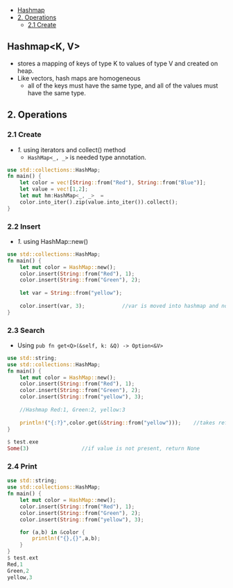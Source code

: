 - [Hashmap](#what)
- [2. Operations](#opr)
  - [2.1 Create](#create)

<a name=what></a>
## Hashmap<K, V> 
- stores a mapping of keys of type K to values of type V and created on heap.
- Like vectors, hash maps are homogeneous
  - all of the keys must have the same type, and all of the values must have the same type.

<a name=opr></a>
## 2. Operations

<a name=create></a>
### 2.1 Create
- _1._ using iterators and collect() method
  - `HashMap<_, _>` is needed type annotation.
```rust
use std::collections::HashMap;
fn main() {
    let color = vec![String::from("Red"), String::from("Blue")];
    let value = vec![1,2];
    let mut hm:HashMap<_, _>  = 
    color.into_iter().zip(value.into_iter()).collect();
} 
```

<a name=insert></a>
### 2.2 Insert
- _1._ using HashMap::new()
```rust
use std::collections::HashMap;
fn main() {
    let mut color = HashMap::new();
    color.insert(String::from("Red"), 1);
    color.insert(String::from("Green"), 2);
    
    let var = String::from("yellow");
    
    color.insert(var, 3);            //var is moved into hashmap and now hashmap becomes the owner
}   
```

<a name=search></a>
### 2.3 Search
- Using `pub fn get<Q>(&self, k: &Q) -> Option<&V>`
```rust
use std::string;
use std::collections::HashMap;
fn main() {
    let mut color = HashMap::new();
    color.insert(String::from("Red"), 1);
    color.insert(String::from("Green"), 2);
    color.insert(String::from("yellow"), 3);    
    
    //Hashmap Red:1, Green:2, yellow:3
    
    println!("{:?}",color.get(&String::from("yellow")));    //takes reference bcoz function expects ref
} 
  
$ test.exe
Some(3)                 //if value is not present, return None
```

<a name=print></a>
### 2.4 Print
```rust
use std::string;
use std::collections::HashMap;
fn main() {
    let mut color = HashMap::new();
    color.insert(String::from("Red"), 1);
    color.insert(String::from("Green"), 2);
    color.insert(String::from("yellow"), 3);

    for (a,b) in &color {
        println!("{},{}",a,b);
    }
} 
$ test.ext
Red,1
Green,2
yellow,3
```
